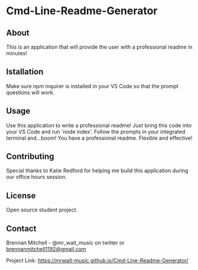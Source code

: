 # Cmd-Line-Readme-Generator

## About
This is an application that will provide the user with a professional readme in minutes!

## Istallation
Make sure npm inquirer is installed in your VS Code so that the prompt questions will work.

## Usage
Use this application to write a professional readme! Just bring this code into your VS Code and run 'node index'. Follow the prompts in your integrated terminal and...boom! You have a professional readme. Flexible and effective!
 
## Contributing
Special thanks to Katie Redford for helping me build this application during our office hours session.

## License
Open source student project.

## Contact
Brennan Mitchell - @mr_wait_music on twitter or brennanmitchell1192@gmail.com

Project Link: https://mrwait-music.github.io/Cmd-Line-Readme-Generator/